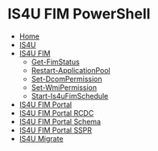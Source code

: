 # IS4U FIM PowerShell
* [Home](home)<br />
* [IS4U](IS4U)<br />
* [IS4U FIM](IS4U-FIM)<br />
  * [Get-FimStatus](Get-FimStatus)<br />
  * [Restart-ApplicationPool](Restart-ApplicationPool)<br />
  * [Set-DcomPermission](Set-DcomPermission)<br />
  * [Set-WmiPermission](Set-WmiPermission)<br />
  * [Start-Is4uFimSchedule](Start-Is4uFimSchedule)<br />
* [IS4U FIM Portal](IS4U-FIM-Portal)<br />
* [IS4U FIM Portal RCDC](IS4U-FIM-Portal-RCDC)<br />
* [IS4U FIM Portal Schema](IS4U-FIM-Portal-Schema)<br />
* [IS4U FIM Portal SSPR](IS4U-FIM-Portal-SSPR)<br />
* [IS4U Migrate](IS4U-Migrate)<br />
